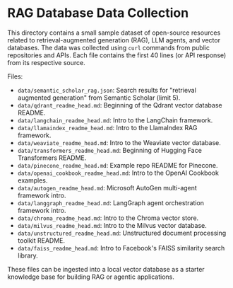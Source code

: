 RAG Database Data Collection
===========================

This directory contains a small sample dataset of open-source resources related to retrieval-augmented generation (RAG), LLM agents, and vector databases. The data was collected using `curl` commands from public repositories and APIs. Each file contains the first 40 lines (or API response) from its respective source.

Files:
- `data/semantic_scholar_rag.json`: Search results for "retrieval augmented generation" from Semantic Scholar (limit 5).
- `data/qdrant_readme_head.md`: Beginning of the Qdrant vector database README.
- `data/langchain_readme_head.md`: Intro to the LangChain framework.
- `data/llamaindex_readme_head.md`: Intro to the LlamaIndex RAG framework.
- `data/weaviate_readme_head.md`: Intro to the Weaviate vector database.
- `data/transformers_readme_head.md`: Beginning of Hugging Face Transformers README.
- `data/pinecone_readme_head.md`: Example repo README for Pinecone.
- `data/openai_cookbook_readme_head.md`: Intro to the OpenAI Cookbook examples.
- `data/autogen_readme_head.md`: Microsoft AutoGen multi-agent framework intro.
- `data/langgraph_readme_head.md`: LangGraph agent orchestration framework intro.
- `data/chroma_readme_head.md`: Intro to the Chroma vector store.
- `data/milvus_readme_head.md`: Intro to the Milvus vector database.
- `data/unstructured_readme_head.md`: Unstructured document processing toolkit README.
- `data/faiss_readme_head.md`: Intro to Facebook's FAISS similarity search library.

These files can be ingested into a local vector database as a starter knowledge base for building RAG or agentic applications.
